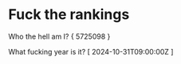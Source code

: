 # Fuck the rankings

Who the hell am I?
{ 5725098 }

What fucking year is it?
[ 2024-10-31T09:00:00Z ]
